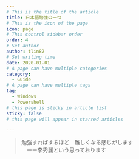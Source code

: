 ```yaml
---
# This is the title of the article
title: 日本語勉強の一つ
# This is the icon of the page
icon: page
# This control sidebar order
order: 4
# Set author
author: tlin82
# Set writing time
date: 2020-01-01
# A page can have multiple categories
category:
  - Guide
# A page can have multiple tags
tag:
  - Windows
  - Powershell
# this page is sticky in article list
sticky: false
# this page will appear in starred articles

---
```




> 勉強すればするほど　難しくなる感じがします  
>　ーー李秀麗という思っております
